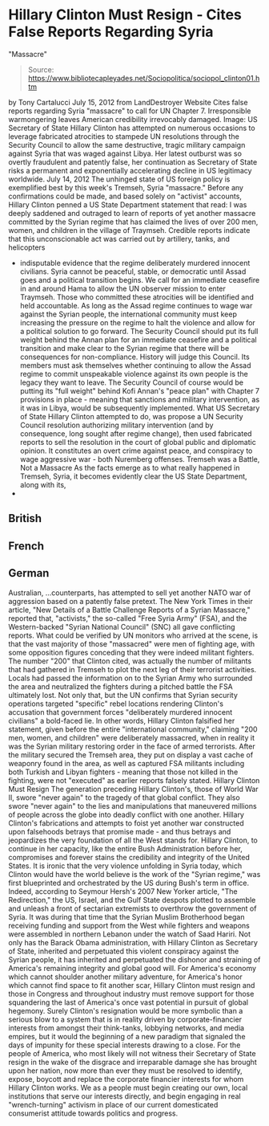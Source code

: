 # Hillary Clinton Must Resign - Cites False Reports Regarding Syria 
"Massacre"

> Source: https://www.bibliotecapleyades.net/Sociopolitica/sociopol_clinton01.htm

by Tony Cartalucci
July 15, 2012
from
LandDestroyer Website
Cites false reports regarding Syria
"massacre" to call for UN Chapter 7.
Irresponsible warmongering leaves American
credibility irrevocably damaged.
Image: US Secretary of State Hillary Clinton has
attempted on numerous occasions to leverage fabricated
atrocities to stampede UN resolutions through the
Security Council to allow the same destructive, tragic
military campaign against Syria that was waged
against
Libya.
Her
latest outburst was so overtly fraudulent and patently
false, her continuation as Secretary of State risks a
permanent and exponentially accelerating decline in US
legitimacy worldwide.
July 14, 2012
The unhinged state of US foreign policy is
exemplified best by this week's Tremseh, Syria "massacre."
Before any confirmations could be made, and
based solely on "activist" accounts,
Hillary
Clinton penned
a US State Department statement that read:
I was deeply saddened and outraged to learn
of reports of yet another massacre committed by the Syrian regime that
has claimed the lives of over 200 men, women, and children in the
village of Traymseh.
Credible reports indicate that this
unconscionable act was carried out by artillery, tanks, and helicopters
- indisputable evidence that the regime deliberately murdered innocent
civilians. Syria cannot be peaceful, stable, or democratic until Assad
goes and a political transition begins. We call for an immediate
ceasefire in and around Hama to allow the UN observer mission to enter
Traymseh.
Those who committed these atrocities will be
identified and held accountable.
As long as the Assad regime continues to wage war against the Syrian
people, the international community must keep increasing the pressure on
the regime to halt the violence and allow for a political solution to go
forward. The Security Council should put its full weight behind the
Annan plan for an immediate ceasefire and a political transition and
make clear to the Syrian regime that there will be consequences for
non-compliance.
History will judge this Council. Its members
must ask themselves whether continuing to allow the Assad regime to
commit unspeakable violence against its own people is the legacy they
want to leave.
The Security Council of course would be putting
its "full weight" behind Kofi Annan's "peace plan"
with Chapter 7 provisions in place -
meaning that sanctions and military intervention, as it was in Libya, would
be subsequently implemented.
What US Secretary of State Hillary Clinton attempted to do, was propose a UN
Security Council resolution authorizing military intervention (and by
consequence, long sought after regime change), then used fabricated reports
to sell the resolution in the court of global public and diplomatic opinion.
It constitutes an overt crime against peace, and
conspiracy to wage aggressive war - both Nuremberg offenses.
Tremseh was a Battle,
Not a Massacre
As the facts emerge as to what really happened in Tremseh, Syria, it becomes
evidently clear the US State Department, along with its,
-
British
-
French
-
German
-
Australian,
...counterparts, has attempted to sell yet another
NATO war of aggression based on a patently false pretext.
The New York Times in their article, "New
Details of a Battle Challenge Reports of a Syrian Massacre,"
reported that,
"activists," the so-called "Free Syria Army"
(FSA), and the Western-backed "Syrian National Council" (SNC) all gave
conflicting reports.
What could be
verified by UN monitors who arrived at the
scene, is that the vast majority of those "massacred" were men of fighting
age, with some opposition figures conceding that they were indeed militant
fighters.
The number "200" that Clinton cited, was
actually the number of militants that had gathered in Tremseh to plot the
next leg of their terrorist activities. Locals had passed the
information on to the Syrian Army who surrounded the area and neutralized
the fighters during a pitched battle the FSA ultimately lost.
Not only that, but the UN confirms that Syrian security operations targeted
"specific" rebel locations rendering Clinton's accusation that government
forces "deliberately murdered innocent civilians" a bold-faced lie.
In other words, Hillary Clinton falsified her statement, given before the
entire "international community," claiming "200 men, women, and children"
were deliberately massacred, when in reality it was the Syrian military
restoring order in the face of armed terrorists.
After the military secured the Tremseh area,
they put on display a vast cache of weaponry found in the area, as well as
captured FSA militants including both Turkish and Libyan fighters - meaning
that those not killed in the fighting, were not "executed" as earlier
reports falsely stated.
Hillary Clinton Must
Resign
The generation preceding Hillary Clinton's, those of World War II, swore
"never again" to the tragedy of that global conflict.
They also swore "never again" to the lies and
manipulations that maneuvered millions of people across the globe into
deadly conflict with one another. Hillary Clinton's fabrications and
attempts to foist yet another war constructed upon falsehoods betrays that
promise made - and thus betrays and jeopardizes the very foundation of all
the West stands for.
Hillary Clinton, to continue in her capacity, like the entire Bush
Administration before her, compromises and forever stains the credibility
and integrity of the United States.
It is ironic that the very violence unfolding in
Syria today, which Clinton would have the world believe is the work of the
"Syrian regime," was first blueprinted and orchestrated by the US during
Bush's term in office.
Indeed, according to Seymour Hersh's 2007 New Yorker article, "The
Redirection," the US, Israel, and the Gulf State despots plotted
to assemble and unleash a front of sectarian extremists to overthrow the
government of Syria.
It was during that time that the Syrian
Muslim
Brotherhood began receiving funding and support from the West while fighters
and weapons were assembled in northern Lebanon under the watch of Saad
Hariri.
Not only has the
Barack Obama
administration, with Hillary Clinton as Secretary of State,
inherited and perpetuated this
violent conspiracy against the Syrian people,
it has inherited and perpetuated the dishonor and straining of America's
remaining integrity and global good will.
For America's economy which cannot shoulder
another military adventure, for America's honor which cannot find space to
fit another scar, Hillary Clinton must resign and those in Congress and
throughout industry must remove support for those squandering the last of
America's once vast potential in pursuit of global hegemony.
Surely Clinton's resignation would be more symbolic than a serious blow to a
system that is in reality driven by corporate-financier interests from
amongst their think-tanks, lobbying networks, and media empires, but it
would the beginning of a new paradigm that signaled the days of impunity for
these special interests drawing to a close.
For the people of America, who most likely will not witness their Secretary
of State resign in the wake of the disgrace and irreparable damage she has
brought upon her nation, now more than ever they must be resolved to
identify, expose, boycott and replace
the corporate financier interests for whom Hillary Clinton works.
We as a people must begin
creating our own, local institutions that
serve our interests directly, and begin engaging in real "wrench-turning"
activism in place of our current domesticated consumerist attitude towards
politics and progress.

